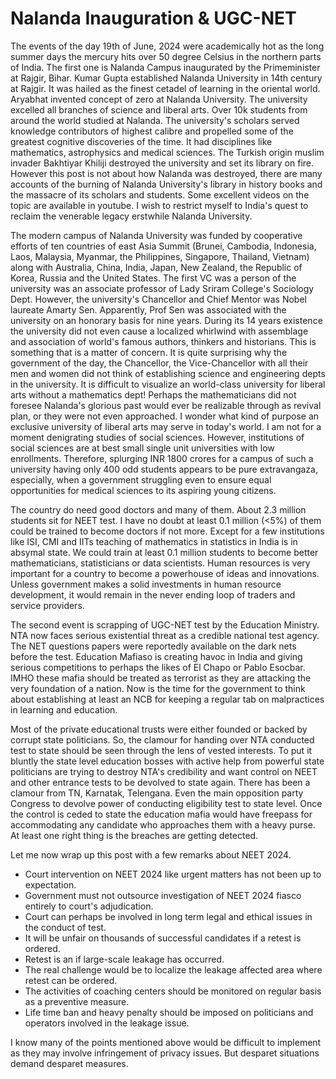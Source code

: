 # Nalanda Inauguration & UGC-NET 

The events of the day 19th of June, 2024 were academically hot as the long summer days the mercury hits
over 50 degree Celsius in the northern parts of India. The first one is Nalanda Campus inaugurated by
the Primeminister at Rajgir, Bihar. Kumar Gupta established Nalanda University in 14th century
at Rajgir. It was hailed as the finest cetadel of learning in the oriental world. Aryabhat 
invented concept of zero at Nalanda University. The university excelled all branches of science and
liberal arts. Over 10k students from around the world studied at Nalanda. The university's scholars
served knowledge contributors of highest calibre and propelled some of the greatest cognitive
discoveries of the time. It had disciplines like mathematics, astrophysics and medical sciences. 
The Turkish origin muslim invader Bakhtiyar Khiliji destroyed the university and set its library on 
fire. However this post is not about how Nalanda was destroyed, there are many accounts of the burning 
of Nalanda University's library in history books and the massacre of its scholars and students.
Some excellent videos on the topic are available in youtube. I wish to restrict myself to India's
quest to reclaim the venerable legacy erstwhile Nalanda University.

The modern campus of Nalanda University was funded by cooperative efforts of ten countries of east
Asia Summit (Brunei, Cambodia, Indonesia, Laos, Malaysia, Myanmar, the Philippines, Singapore, 
Thailand, Vietnam) along with Australia, China, India, Japan, New Zealand, the Republic of Korea, 
Russia and the United States. The first VC was a person of the university was an associate professor 
of Lady Sriram College's Sociology Dept. However, the university's Chancellor and Chief Mentor
was Nobel laureate Amarty Sen. Apparently, Prof Sen was associated with the university on an 
honorary basis for nine years. During its 14 years existence the university did not even cause 
a localized whirlwind with assemblage and association of world's famous authors, thinkers and
historians. This is something that is a matter of concern. It is quite surprising why the government
of the day, the Chancellor, the Vice-Chancellor with all their men and women did not think of
establishing science and engineering depts in the university. It is difficult to visualize an 
world-class university for liberal arts without a mathematics dept! Perhaps the mathematicians did 
not foresee Nalanda's glorious past would ever be realizable through as revival plan, or they were 
not even approached. I wonder what kind of purpose an exclusive university of liberal arts may serve
in today's world. I am not for a moment denigrating studies of social sciences. However, 
institutions of social sciences are at best small single unit universities with low enrollments. 
Therefore, splurging INR 1800 crores for a campus of such a university having only 400 odd students
appears to be pure extravangaza, especially, when a government struggling even to ensure equal
opportunities for medical sciences to its aspiring young citizens. 

The country do need good doctors and many of them. About 2.3 million students sit for NEET test. I 
have no doubt at least 0.1 million (<5%) of them could be trained to become doctors if not more. 
Except for a few institutions like ISI, CMI and IITs teaching of mathematics in statistics in India
is in absymal state. We could train at least 0.1 million students to become better mathematicians,
statisticians or data scientists. Human resources is very important for a country to become a
powerhouse of ideas and innovations. Unless government makes a solid investments in human resource
development, it would remain in the never ending loop of traders and service providers.

The second event is scrapping of UGC-NET test by the Education Ministry. NTA now faces serious 
existential threat as a credible national test agency. The NET questions papers were reportedly
available on the dark nets before the test. Education Mafiaso is creating havoc in India and giving
serious competitions to perhaps the likes of El Chapo or Pablo Esocbar. IMHO these mafia should be
treated as terrorist as they are attacking the very foundation of a nation. Now is the time for
the government to think about establishing at least an NCB for keeping a regular tab on malpractices
in learning and education. 

Most of the private educational trusts were either founded or backed by corrupt state politicians. 
So, the clamour for handing over NTA conducted test to state should be seen through the lens of 
vested interests. To put it bluntly the state level education bosses with active help from 
powerful state politicians are trying to destroy NTA's credibility and want control on NEET and
other entrance tests to be devolved to state again. There has been a clamour from TN, Karnatak, 
Telengana. Even the main opposition party Congress to devolve power of conducting eligibility test
to state level. Once the control is ceded to state the education mafia would have freepass for 
accommodating any candidate who approaches them with a heavy purse. At least one right thing
is the breaches are getting detected. 

Let me now wrap up this post with a few remarks about NEET 2024. 
- Court intervention on NEET 2024 like urgent matters has not been up to expectation.
- Government must not outsource investigation of NEET 2024 fiasco entirely to court's adjudication.
- Court can perhaps be involved in long term legal and ethical issues in the conduct of test.
- It will be unfair on thousands of successful candidates if a retest is ordered.
- Retest is an if large-scale leakage has occurred.
- The real challenge would be to localize the leakage affected area where retest can be ordered.
- The activities of coaching centers should be monitored on regular basis as a preventive measure. 
- Life time ban and heavy penalty should be imposed on politicians and operators involved in the leakage issue. 

I know many of the points mentioned above would be difficult to implement as they may involve 
infringement of privacy issues. But desparet situations demand desparet measures. 
